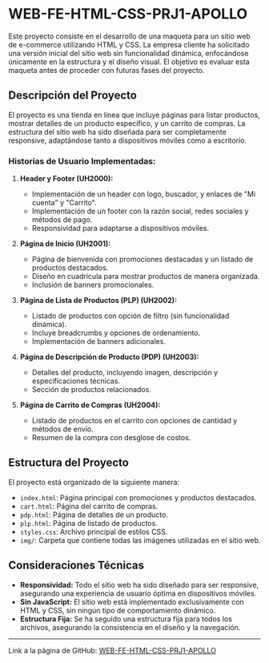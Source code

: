 # WEB-FE-HTML-CSS-PRJ1-APOLLO

Este proyecto consiste en el desarrollo de una maqueta para un sitio web de e-commerce utilizando HTML y CSS. La empresa cliente ha solicitado una versión inicial del sitio web sin funcionalidad dinámica, enfocándose únicamente en la estructura y el diseño visual. El objetivo es evaluar esta maqueta antes de proceder con futuras fases del proyecto.

## Descripción del Proyecto

El proyecto es una tienda en línea que incluye páginas para listar productos, mostrar detalles de un producto específico, y un carrito de compras. La estructura del sitio web ha sido diseñada para ser completamente responsive, adaptándose tanto a dispositivos móviles como a escritorio.

### Historias de Usuario Implementadas:

1. **Header y Footer (UH2000):**
   - Implementación de un header con logo, buscador, y enlaces de "Mi cuenta" y "Carrito".
   - Implementación de un footer con la razón social, redes sociales y métodos de pago.
   - Responsividad para adaptarse a dispositivos móviles.

2. **Página de Inicio (UH2001):**
   - Página de bienvenida con promociones destacadas y un listado de productos destacados.
   - Diseño en cuadrícula para mostrar productos de manera organizada.
   - Inclusión de banners promocionales.

3. **Página de Lista de Productos (PLP) (UH2002):**
   - Listado de productos con opción de filtro (sin funcionalidad dinámica).
   - Incluye breadcrumbs y opciones de ordenamiento.
   - Implementación de banners adicionales.

4. **Página de Descripción de Producto (PDP) (UH2003):**
   - Detalles del producto, incluyendo imagen, descripción y especificaciones técnicas.
   - Sección de productos relacionados.

5. **Página de Carrito de Compras (UH2004):**
   - Listado de productos en el carrito con opciones de cantidad y métodos de envío.
   - Resumen de la compra con desglose de costos.

## Estructura del Proyecto

El proyecto está organizado de la siguiente manera:

- `index.html`: Página principal con promociones y productos destacados.
- `cart.html`: Página del carrito de compras.
- `pdp.html`: Página de detalles de un producto.
- `plp.html`: Página de listado de productos.
- `styles.css`: Archivo principal de estilos CSS.
- `img/`: Carpeta que contiene todas las imágenes utilizadas en el sitio web.

## Consideraciones Técnicas

- **Responsividad:** Todo el sitio web ha sido diseñado para ser responsive, asegurando una experiencia de usuario óptima en dispositivos móviles.
- **Sin JavaScript:** El sitio web está implementado exclusivamente con HTML y CSS, sin ningún tipo de comportamiento dinámico.
- **Estructura Fija:** Se ha seguido una estructura fija para todos los archivos, asegurando la consistencia en el diseño y la navegación.

---

Link a la página de GitHub: [WEB-FE-HTML-CSS-PRJ1-APOLLO](https://g5-apollo.github.io/WEB-FE-HTML-CSS-PRJ1-APOLLO/)

